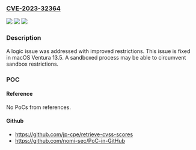 ### [CVE-2023-32364](https://cve.mitre.org/cgi-bin/cvename.cgi?name=CVE-2023-32364)
![](https://img.shields.io/static/v1?label=Product&message=macOS&color=blue)
![](https://img.shields.io/static/v1?label=Version&message=unspecified%3C%2013.5%20&color=brighgreen)
![](https://img.shields.io/static/v1?label=Vulnerability&message=A%20sandboxed%20process%20may%20be%20able%20to%20circumvent%20sandbox%20restrictions&color=brighgreen)

### Description

A logic issue was addressed with improved restrictions. This issue is fixed in macOS Ventura 13.5. A sandboxed process may be able to circumvent sandbox restrictions.

### POC

#### Reference
No PoCs from references.

#### Github
- https://github.com/jp-cpe/retrieve-cvss-scores
- https://github.com/nomi-sec/PoC-in-GitHub


